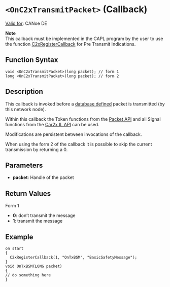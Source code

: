 # `<OnC2xTransmitPacket>` (Callback)

[Valid for](../../../Shared/FeatureAvailability.md):  CANoe DE

**Note**  
This callback must be implemented in the CAPL program by the user to use the function [C2xRegisterCallback](../Functions/CAPLfunctionC2xRegisterCallback.md) for Pre Transmit Indications.

## Function Syntax

```plaintext
void <OnC2xTransmitPacket>(long packet); // form 1
long <OnC2xTransmitPacket>(long packet); // form 2
```

## Description

This callback is invoked before a [database defined](../../../CANoeCANalyzer/Car2x/windows/NetworkExplorer/NetworkExplorerSignalSending.md) packet is transmitted (by this network node).

Within this callback the Token functions from the [Packet API](../CAPLfunctionsCar2xOverview.md#PacketAPI) and all Signal functions from the [Car2x IL API](../CAPLfunctionsCar2xOverview.md#SignalAPI) can be used.

Modifications are persistent between invocations of the callback.

When using the form 2 of the callback it is possible to skip the current transmission by returning a 0.

## Parameters

- **packet**: Handle of the packet

## Return Values

Form 1

- **0**: don’t transmit the message
- **1**: transmit the message

## Example

```plaintext
on start
{
  C2xRegisterCallback(1, "OnTxBSM", "BasicSafetyMessage");
}
void OnTxBSM(LONG packet)
{
// do something here
}
```
